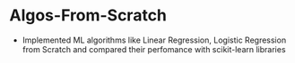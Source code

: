 # Algos-From-Scratch
* Implemented ML algorithms like Linear Regression, Logistic Regression from Scratch and compared their perfomance with scikit-learn libraries
